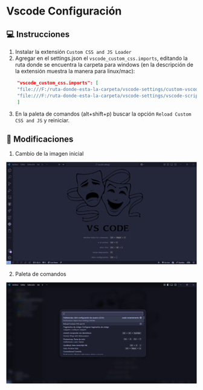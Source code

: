 # Vscode Configuración

## 💻 Instrucciones
1. Instalar la extensión `Custom CSS and JS Loader`
2. Agregar en el settings.json el `vscode_custom_css.imports`, editando la ruta donde se encuentra la carpeta para windows (en la descripción de la extensión muestra la manera para linux/mac):
``` json
    "vscode_custom_css.imports": [
    "file:///F:/ruta-donde-esta-la-carpeta/vscode-settings/custom-vscode.css",
    "file:///F:/ruta-donde-esta-la-carpeta/vscode-settings/vscode-script.js"
    ]
```
3. En la paleta de comandos (alt+shift+p) buscar la opción `Reload Custom CSS and JS` y reiniciar.
 
## 🎨 Modificaciones
1. Cambio de la imagen inicial

![](assets/cambio-image-inicio.png)

2. Paleta de comandos

![](assets/customizacion-paleta-comando.png)